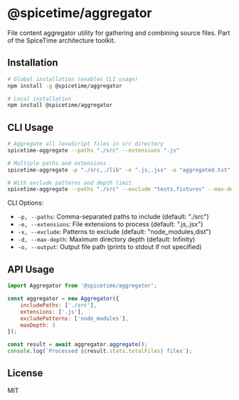 # @spicetime/aggregator

File content aggregator utility for gathering and combining source files. Part of the SpiceTime architecture toolkit.

## Installation

```bash
# Global installation (enables CLI usage)
npm install -g @spicetime/aggregator

# Local installation
npm install @spicetime/aggregator
```

## CLI Usage

```bash
# Aggregate all JavaScript files in src directory
spicetime-aggregate --paths "./src" --extensions ".js"

# Multiple paths and extensions
spicetime-aggregate -p "./src,./lib" -e ".js,.jsx" -o "aggregated.txt"

# With exclude patterns and depth limit
spicetime-aggregate --paths "./src" --exclude "tests,fixtures" --max-depth 2
```

CLI Options:

- `-p, --paths`: Comma-separated paths to include (default: "./src")
- `-e, --extensions`: File extensions to process (default: ".js,.jsx")
- `-x, --exclude`: Patterns to exclude (default: "node_modules,dist")
- `-d, --max-depth`: Maximum directory depth (default: Infinity)
- `-o, --output`: Output file path (prints to stdout if not specified)

## API Usage

```javascript
import Aggregator from '@spicetime/aggregator';

const aggregator = new Aggregator({
    includePaths: ['./src'],
    extensions: ['.js'],
    excludePatterns: ['node_modules'],
    maxDepth: 3
});

const result = await aggregator.aggregate();
console.log(`Processed ${result.stats.totalFiles} files`);
```

## License

MIT